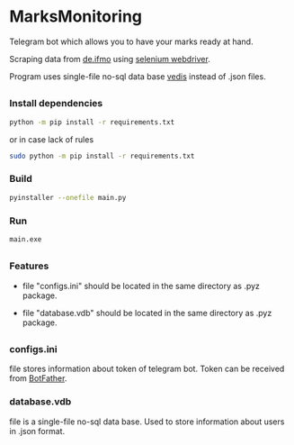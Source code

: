 # MarksMonitoring
Telegram bot which allows you to have your marks ready at hand.

Scraping data from [de.ifmo](https://de.ifmo.ru/) using [selenium webdriver](http://selenium-python.readthedocs.io/).

Program uses single-file no-sql data base [vedis](https://github.com/coleifer/vedis-python) instead of .json files.

##

### Install dependencies

```sh
python -m pip install -r requirements.txt
```
or in case lack of rules
```sh
sudo python -m pip install -r requirements.txt
```

### Build

```sh
pyinstaller --onefile main.py
```

### Run

```sh
main.exe
```

##

### Features

* file "configs.ini" should be located in the same directory as .pyz package. 

* file "database.vdb" should be located in the same directory as .pyz package.

##

### configs.ini

file stores information about token of telegram bot. Token can be received from [BotFather](https://t.me/BotFather).

### database.vdb

file is a single-file no-sql data base. Used to store information about users in .json format.

